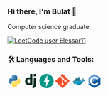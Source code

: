 ### Hi there, I'm Bulat 👋
Computer science graduate

[![LeetCode user Elessar11](https://img.shields.io/badge/dynamic/json?style=for-the-badge&labelColor=black&color=%23ffa116&label=Solved&query=solvedOverTotal&url=https%3A%2F%2Fleetcode-badge.vercel.app%2Fapi%2Fusers%2FElessar11&logo=leetcode&logoColor=yellow)](https://leetcode.com/Elessar11/)

### :hammer_and_wrench: Languages and Tools:
<div>
  <img src="https://github.com/devicons/devicon/blob/master/icons/python/python-original.svg" width=32px;>
  <img src="https://github.com/devicons/devicon/blob/master/icons/django/django-plain.svg" width=32px;>
  <img src="https://github.com/devicons/devicon/blob/master/icons/fastapi/fastapi-original.svg" width=32px;>
  <img src="https://github.com/devicons/devicon/blob/master/icons/git/git-original.svg" width=32px;>
  <img src="https://github.com/devicons/devicon/blob/master/icons/docker/docker-original.svg" width=32px;>
  <img src="https://github.com/devicons/devicon/blob/master/icons/c/c-original.svg" width=32px;>
  
</div>

<!--
**Quad3/Quad3** is a ✨ _special_ ✨ repository because its `README.md` (this file) appears on your GitHub profile.

Here are some ideas to get you started:

- 🔭 I’m currently working on ...
- 🌱 I’m currently learning ...
- 👯 I’m looking to collaborate on ...
- 🤔 I’m looking for help with ...
- 💬 Ask me about ...
- 📫 How to reach me: ...
- 😄 Pronouns: ...
- ⚡ Fun fact: ...
-->
